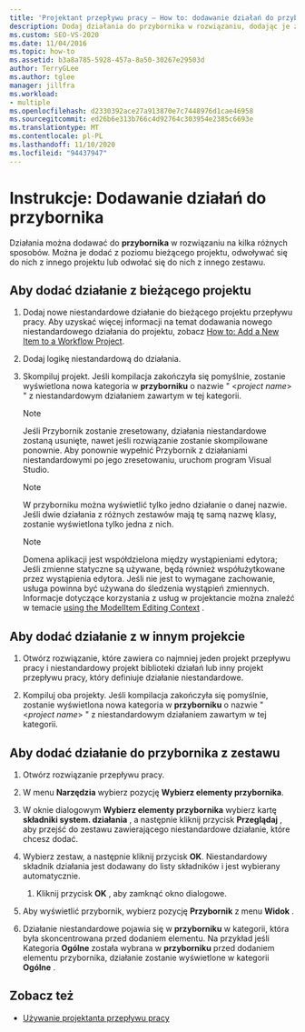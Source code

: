 ```yaml
---
title: 'Projektant przepływu pracy — How to: dodawanie działań do przybornika'
description: Dodaj działania do przybornika w rozwiązaniu, dodając je z bieżącego projektu lub odwołując się do nich z innego projektu.
ms.custom: SEO-VS-2020
ms.date: 11/04/2016
ms.topic: how-to
ms.assetid: b3a8a785-5928-457a-8a50-30267e29503d
author: TerryGLee
ms.author: tglee
manager: jillfra
ms.workload:
- multiple
ms.openlocfilehash: d2330392ace27a913870e7c7448976d1cae46958
ms.sourcegitcommit: ed26b6e313b766c4d92764c303954e2385c6693e
ms.translationtype: MT
ms.contentlocale: pl-PL
ms.lasthandoff: 11/10/2020
ms.locfileid: "94437947"
---
```

# <a name="how-to-add-activities-to-the-toolbox"></a>Instrukcje: Dodawanie działań do przybornika

Działania można dodawać do **przybornika** w rozwiązaniu na kilka różnych sposobów. Można je dodać z poziomu bieżącego projektu, odwoływać się do nich z innego projektu lub odwołać się do nich z innego zestawu.

## <a name="to-add-an-activity-from-within-your-current-project"></a>Aby dodać działanie z bieżącego projektu

1. Dodaj nowe niestandardowe działanie do bieżącego projektu przepływu pracy. Aby uzyskać więcej informacji na temat dodawania nowego niestandardowego działania do projektu, zobacz [How to: Add a New Item to a Workflow Project](../workflow-designer/how-to-add-a-new-item-to-a-workflow-project.md).

2. Dodaj logikę niestandardową do działania.

3. Skompiluj projekt. Jeśli kompilacja zakończyła się pomyślnie, zostanie wyświetlona nowa kategoria w **przyborniku** o nazwie " \<*project name*> " z niestandardowym działaniem zawartym w tej kategorii.

    > [!NOTE]
    > Jeśli Przybornik zostanie zresetowany, działania niestandardowe zostaną usunięte, nawet jeśli rozwiązanie zostanie skompilowane ponownie. Aby ponownie wypełnić Przybornik z działaniami niestandardowymi po jego zresetowaniu, uruchom program Visual Studio.

    > [!NOTE]
    > W przyborniku można wyświetlić tylko jedno działanie o danej nazwie. Jeśli dwie działania z różnych zestawów mają tę samą nazwę klasy, zostanie wyświetlona tylko jedna z nich.

    > [!NOTE]
    > Domena aplikacji jest współdzielona między wystąpieniami edytora; Jeśli zmienne statyczne są używane, będą również współużytkowane przez wystąpienia edytora. Jeśli nie jest to wymagane zachowanie, usługa powinna być używana do śledzenia wystąpień zmiennych. Informacje dotyczące korzystania z usług w projektancie można znaleźć w temacie [using the ModelItem Editing Context](/dotnet/framework/windows-workflow-foundation/using-the-modelitem-editing-context) .

## <a name="to-add-an-activity-from-within-a-different-project"></a>Aby dodać działanie z w innym projekcie

1. Otwórz rozwiązanie, które zawiera co najmniej jeden projekt przepływu pracy i niestandardowy projekt biblioteki działań lub inny projekt przepływu pracy, który definiuje działanie niestandardowe.

2. Kompiluj oba projekty. Jeśli kompilacja zakończyła się pomyślnie, zostanie wyświetlona nowa kategoria w **przyborniku** o nazwie " \<*project name*> " z niestandardowym działaniem zawartym w tej kategorii.

## <a name="to-add-an-activity-to-the-toolbox-from-an-assembly"></a>Aby dodać działanie do przybornika z zestawu

1. Otwórz rozwiązanie przepływu pracy.

2. W menu **Narzędzia** wybierz pozycję **Wybierz elementy przybornika**.

3. W oknie dialogowym **Wybierz elementy przybornika** wybierz kartę **składniki system. działania** , a następnie kliknij przycisk **Przeglądaj** , aby przejść do zestawu zawierającego niestandardowe działanie, które chcesz dodać.

4. Wybierz zestaw, a następnie kliknij przycisk **OK**. Niestandardowy składnik działania jest dodawany do listy składników i jest wybierany automatycznie.

    1. Kliknij przycisk **OK** , aby zamknąć okno dialogowe.

5. Aby wyświetlić przybornik, wybierz pozycję **Przybornik** z menu **Widok** .

6. Działanie niestandardowe pojawia się w **przyborniku** w kategorii, która była skoncentrowana przed dodaniem elementu. Na przykład jeśli Kategoria **Ogólne** została wybrana w **przyborniku** przed dodaniem elementu przybornika, działanie zostanie wyświetlone w kategorii **Ogólne** .

## <a name="see-also"></a>Zobacz też

- [Używanie projektanta przepływu pracy](developing-applications-with-the-workflow-designer.md)
